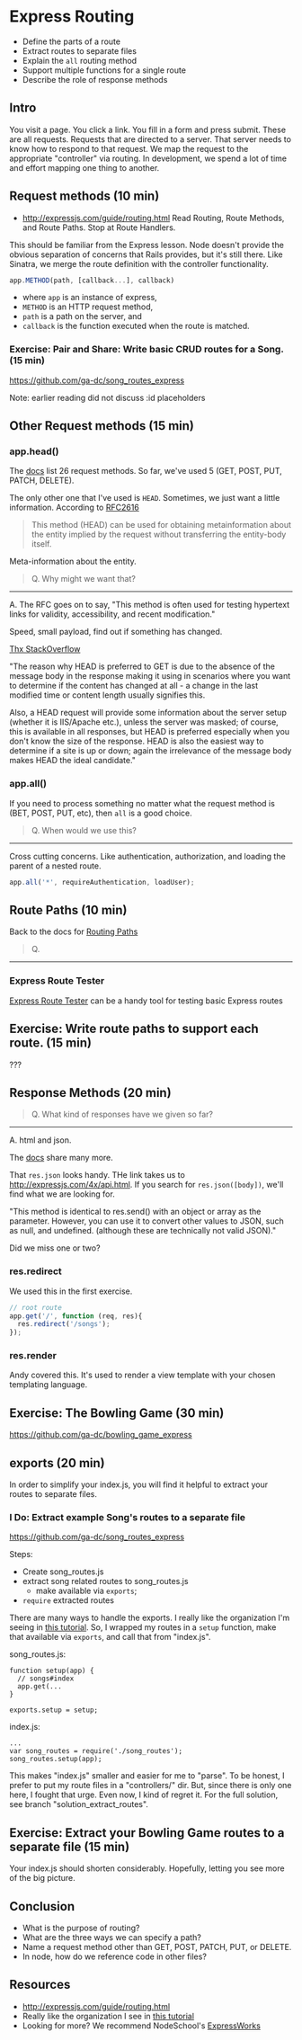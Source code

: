 # Express Routing

- Define the parts of a route
- Extract routes to separate files
- Explain the `all` routing method
- Support multiple functions for a single route
- Describe the role of response methods


## Intro

You visit a page.  You click a link.  You fill in a form and press submit.  These are all requests.  Requests that are directed to a server.  That server needs to know how to respond to that request.  We map the request to the appropriate "controller" via routing.  In development, we spend a lot of time and effort mapping one thing to another.

## Request methods (10 min)

- http://expressjs.com/guide/routing.html
Read Routing, Route Methods, and Route Paths.  Stop at Route Handlers.

This should be familiar from the Express lesson.  Node doesn't provide the obvious separation of concerns that Rails provides, but it's still there.  Like Sinatra, we merge the route definition with the controller functionality.


``` javascript
app.METHOD(path, [callback...], callback)
```
- where `app` is an instance of express,
- `METHOD` is an HTTP request method,
- `path` is a path on the server, and
- `callback` is the function executed when the route is matched.

### Exercise: Pair and Share: Write basic CRUD routes for a Song. (15 min)

https://github.com/ga-dc/song_routes_express

Note: earlier reading did not discuss :id placeholders


## Other Request methods (15 min)

### app.head()

The [docs](http://expressjs.com/guide/routing.html#route-methods) list 26 request methods.  So far, we've used 5 (GET, POST, PUT, PATCH, DELETE).

The only other one that I've used is `HEAD`.  Sometimes, we just want a little information.  According to [RFC2616](http://www.w3.org/Protocols/rfc2616/rfc2616-sec9.html)
> This method (HEAD) can be used for obtaining metainformation about the entity implied by the request without transferring the entity-body itself.

Meta-information about the entity.

> Q. Why might we want that?
---

A. The RFC goes on to say, "This method is often used for testing hypertext links for validity, accessibility, and recent modification."

Speed, small payload, find out if something has changed.

[Thx StackOverflow](http://stackoverflow.com/a/1461973/232247)

"The reason why HEAD is preferred to GET is due to the absence of the message body in the response making it using in scenarios where you want to determine if the content has changed at all - a change in the last modified time or content length usually signifies this.

Also, a HEAD request will provide some information about the server setup (whether it is IIS/Apache etc.), unless the server was masked; of course, this is available in all responses, but HEAD is preferred especially when you don't know the size of the response. HEAD is also the easiest way to determine if a site is up or down; again the irrelevance of the message body makes HEAD the ideal candidate."

### app.all()

If you need to process something no matter what the request method is (BET, POST, PUT, etc), then `all` is a good choice.

> Q. When would we use this?
---

Cross cutting concerns.  Like authentication, authorization, and loading the parent of a nested route.

``` js
app.all('*', requireAuthentication, loadUser);
```

## Route Paths (10 min)

Back to the docs for [Routing Paths](http://expressjs.com/guide/routing.html#route-paths)

> Q.

---


### Express Route Tester

[Express Route Tester](http://forbeslindesay.github.io/express-route-tester/?_ga=1.256234632.2070291842.1433362238) can be a handy tool for testing basic Express routes

## Exercise: Write route paths to support each route. (15 min)

???

## Response Methods (20 min)

> Q. What kind of responses have we given so far?
---

A. html and json.


The [docs](http://expressjs.com/guide/routing.html#response-methods) share many more.

That `res.json` looks handy.  THe link takes us to http://expressjs.com/4x/api.html.  If you search for
`res.json([body])`, we'll find what we are looking for.

"This method is identical to res.send() with an object or array as the parameter. However, you can use it to convert other values to JSON, such as null, and undefined. (although these are technically not valid JSON)."

Did we miss one or two?

### res.redirect

We used this in the first exercise.

``` js
// root route
app.get('/', function (req, res){
  res.redirect('/songs');
});
```

### res.render

Andy covered this.  It's used to render a view template with your chosen templating language.


## Exercise: The Bowling Game (30 min)

https://github.com/ga-dc/bowling_game_express


## exports (20 min)

In order to simplify your index.js, you will find it helpful to extract your routes to separate files.

### I Do: Extract example Song's routes to a separate file

https://github.com/ga-dc/song_routes_express

Steps:
- Create song_routes.js
- extract song related routes to song_routes.js
  - make available via `exports`;
- `require` extracted routes

There are many ways to handle the exports. I really like the organization I'm seeing in [this tutorial](https://thewayofcode.wordpress.com/2013/04/21/how-to-build-and-test-rest-api-with-nodejs-express-mocha/).  So, I wrapped my routes in a `setup` function, make that available via `exports`, and call that from "index.js".

song_routes.js:
```
function setup(app) {
  // songs#index
  app.get(...
}

exports.setup = setup;
```

index.js:
```
...
var song_routes = require('./song_routes');
song_routes.setup(app);
```

This makes "index.js" smaller and easier for me to "parse".  To be honest, I prefer to put my route files in a "controllers/" dir.  But, since there is only one here, I fought that urge.  Even now, I kind of regret it.  For the full solution, see branch "solution_extract_routes".

## Exercise: Extract your Bowling Game routes to a separate file (15 min)

Your index.js should shorten considerably.  Hopefully, letting you see more of the big picture.


## Conclusion

- What is the purpose of routing?
- What are the three ways we can specify a path?
- Name a request method other than GET, POST, PATCH, PUT, or DELETE.
- In node, how do we reference code in other files?


## Resources
- http://expressjs.com/guide/routing.html
- Really like the organization I see in [this tutorial](https://thewayofcode.wordpress.com/2013/04/21/how-to-build-and-test-rest-api-with-nodejs-express-mocha/)
- Looking for more?  We recommend NodeSchool's [ExpressWorks](https://github.com/azat-co/expressworks)
